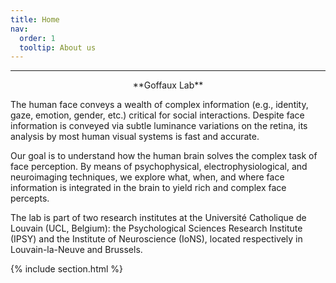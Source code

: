 ```yaml
---
title: Home
nav: 
  order: 1
  tooltip: About us
---
```

---

<p><center> **Goffaux Lab** </center></p>

The human face conveys a wealth of complex information (e.g., identity, gaze, emotion, gender, etc.) critical for social interactions. Despite face information is conveyed via subtle luminance variations on the retina, its analysis by most human visual systems is fast and accurate. 
<p> Our goal is to understand how the human brain solves the complex task of face perception. By means of psychophysical, electrophysiological, and neuroimaging techniques, we explore what, when, and where face information is integrated in the brain to yield rich and complex face percepts. </p>
<p> The lab is part of two research institutes at the Université Catholique de Louvain (UCL, Belgium): the Psychological Sciences Research Institute (IPSY) and the Institute of Neuroscience (IoNS), located respectively in Louvain-la-Neuve and Brussels. </p>
{% include section.html %}


